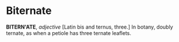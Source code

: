 # Biternate

**BITERN'ATE**, _adjective_ \[Latin bis and ternus, three.\] In botany, doubly ternate, as when a petiole has three ternate leaflets.